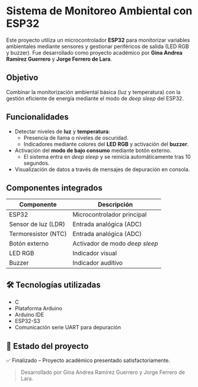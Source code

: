 # Sistema de Monitoreo Ambiental con ESP32

Este proyecto utiliza un microcontrolador **ESP32** para monitorizar variables ambientales mediante sensores y gestionar periféricos de salida (LED RGB y buzzer). Fue desarrollado como proyecto académico por **Gina Andrea Ramírez Guerrero** y **Jorge Ferrero de Lara**.

## Objetivo
Combinar la monitorización ambiental básica (luz y temperatura) con la gestión eficiente de energía mediante el modo de *deep sleep* del ESP32.

## Funcionalidades

- Detectar niveles de **luz** y **temperatura**:
  - Presencia de llama o niveles de oscuridad.
  - Indicadores mediante colores del **LED RGB** y activación del **buzzer**.
- Activación del **modo de bajo consumo** mediante botón externo.
  - El sistema entra en *deep sleep* y se reinicia automáticamente tras 10 segundos.
- Visualización de datos a través de mensajes de depuración en consola.

## Componentes integrados

| Componente             | Descripción                          |
|------------------------|--------------------------------------|
| ESP32                  | Microcontrolador principal           |
| Sensor de luz (LDR)    | Entrada analógica (ADC)             |
| Termoresistor (NTC)    | Entrada analógica (ADC)             |
| Botón externo          | Activador de modo *deep sleep*      |
| LED RGB                | Indicador visual                    |
| Buzzer                 | Indicador auditivo                  |


## 🛠️ Tecnologías utilizadas

- C
- Plataforma Arduino
- Arduino IDE
- ESP32-S3
- Comunicación serie UART para depuración

## 🧪 Estado del proyecto

✅ Finalizado – Proyecto académico presentado satisfactoriamente.

> Desarrollado por Gina Andrea Ramírez Guerrero y Jorge Ferrero de Lara.


